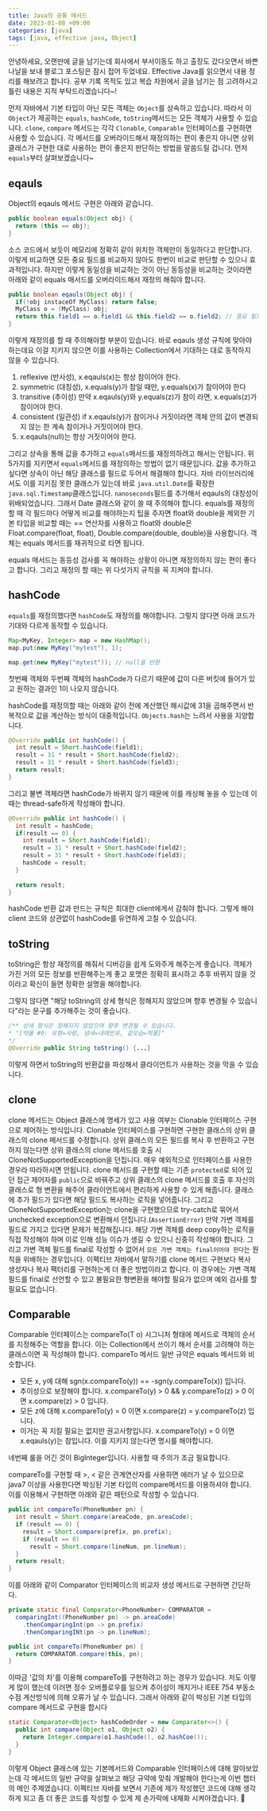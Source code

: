 ```yaml
---
title: Java의 공통 메서드
date: 2023-01-08 +09:00
categories: [java]
tags: [java, effective java, Object]
---
```


안녕하세요, 오랜만에 글을 남기는데 회사에서 부서이동도 하고 출장도 갔다오면서 바쁜 나날을 보내 블로그 포스팅은 잠시 접어 두었네요. Effective Java를 읽으면서 내용 정리를 해보려고 합니다. 공부 기록 목적도 있고 복습 차원에서 글을 남기는 점 고려하시고 틀린 내용은 지적 부탁드리겠습니다~!

먼저 자바에서 기본 타입이 아닌 모든 객체는 `Object`를 상속하고 있습니다. 따라서 이 `Object`가 제공하는 `equals`, `hashCode`, `toString`메서드는 모든 객체가 사용할 수 있습니다.
`clone`, `compare` 메서드는 각각 `Clonable`, `Comparable` 인터페이스를 구현하면 사용할 수 있습니다. 각 메서드를 오버라이드해서 재정의하는 편이 좋은지 아니면 상위 클래스가 구현한 대로 사용하는 편이 좋은지 판단하는 방법을 말씀드릴 겁니다.
먼저 `equals`부터 살펴보겠습니다~

## eqauls
Object의 eqauls 메서드 구현은 아래와 같습니다.

```java
public boolean equals(Object obj) {
  return (this == obj);
}
```

소스 코드에서 보듯이 메모리에 정확히 같이 위치한 객체만이 동일하다고 판단합니다. 이렇게 비교하면 모든 중요 필드를 비교하지 않아도 한번이 비교로 판단할 수 있으니 효과적입니다. 하지만 이렇게 동일성을 비교하는 것이 아닌 동등성을 비교하는 것이라면 아래와 같이 equals 매서드를 오버라이드해서 재정의 해줘야 합니다.

```java
public boolean eqauls(Object obj) {
  if(!obj instaceOf MyClass) return false;
  MyClass o = (MyClass) obj;
  return this.field1 == o.field1 && this.field2 == o.field2; // 중요 필드 비교
}
```

이렇게 재정의를 할 때 주의해야할 부분이 있습니다. 바로 eqauls 생성 규칙에 맞아야 하는데요 이걸 지키지 않으면 이를 사용하는 Collection에서 기대하는 대로 동작하지 않을 수 있습니다.

1. reflexive (반사성), x.eqauls(x)는 항상 참이어야 한다.
2. symmetric (대칭성), x.equals(y)가 참일 때만, y.equals(x)가 참이어야 한다
3. transitive (추이성) 만약 x.eqauls(y)와 y.equals(z)가 참이 라면, x.equals(z)가 참이어야 한다.
4. consistent (일관성) if x.eqauls(y)가 참이거나 거짓이라면 객체 안의 값이 변경되지 않는 한 계속 참이거나 거짓이어야 한다.
5. x.eqauls(null)는 항상 거짓이어야 한다.

그리고 상속을 통해 값을 추가하고 `equals`메서드를 재정의하려고 해서는 안됩니다. 위 5가지를 지키면서 `equals`메서드를 재정의하는 방법이 없기 때문입니다. 값을 추가하고 싶다면 상속이 아닌 해당 클래스를 필드로 두어서 해결해야 합니다.
자바 라이브러리에서도 이를 지키짐 못한 클래스가 있는데 바로 `java.util.Date`를 확장한 `java.sql.Timestamp`클래스입니다. `nanoseconds`필드를 추가해서 eqauls의 대칭성이 위배되었습니다. 그래서 Date 클래스와 같이 쓸 때 주의해야 합니다.
equals를 재정의할 때 각 필드마다 어떻게 비교를 해야하는지 팁을 주자면 float와 double을 제외한 기본 타입을 비교할 때는 == 연산자를 사용하고 float와 double은 Float.compare(float, float), Double.compare(double, double)을 사용합니다. 객체는 equals 메서드를 재귀적으로 타면 됩니다.

equals 매서드는 동등성 검사를 꼭 해야하는 상황이 아니면 재정의하지 않는 편이 좋다고 합니다. 그리고 재정의 할 때는 위 다섯가지 규칙을 꼭 지켜야 합니다.

## hashCode
`equals`를 재정의했다면 `hashCode`도 재정의를 해야합니다. 그렇지 않다면 아래 코드가 기대와 다르게 동작할 수 있습니다.
```java
Map<MyKey, Integer> map = new HashMap();
map.put(new MyKey("mytest"), 1);

map.get(new MyKey("mytest")); // null을 반환
```

첫번째 객체와 두번째 객체의 hashCode가 다르기 때문에 값이 다른 버킷에 들어가 있고 원하는 결과인 1이 나오지 않습니다.

hashCode를 재정의할 때는 아래와 같이 전에 계산했던 해시값에 31을 곱해주면서 반복적으로 값을 계산하는 방식이 대중적입니다. `Objects.hash`는 느려서 사용을 지양합니다.

```java
@Override public int hashCode() {
  int result = Short.hashCode(field1);
  result = 31 * result + Short.hashCode(field2);
  result = 31 * result + Short.hashCode(field3);
  return result;
}
```

그리고 불변 객체라면 hashCode가 바뀌지 않기 때문에 이를 캐싱해 놓을 수 있는데 이 때는 thread-safe하게 작성해야 합니다.
```java
@Override public int hashCode() {
  int result = hashCode;
  if(result == 0) {
    int result = Short.hashCode(field1);
    result = 31 * result + Short.hashCode(field2);
    result = 31 * result + Short.hashCode(field3);
    hashCode = result;
  }
  
  return result;
}
```
hashCode 반환 값과 만드는 규칙은 최대한 client에게서 감춰야 합니다. 그렇게 해야 client 코드와 상관없이 hashCode를 유연하게 고칠 수 있습니다.

## toString
toString은 항상 재정의를 해줘서 디버깅을 쉽게 도와주게 해주는게 좋습니다. 객체가 가진 거의 모든 정보를 반환해주는게 좋고 포맷은 정확히 표시하고 추후 바뀌지 않을 것이라고 확신이 들면 정확한 설명을 해야합니다.

그렇지 않다면 "해당 toString의 상세 형식은 정해지지 않았으며 향후 변경될 수 있습니다"라는 문구를 추가해주는 것이 좋습니다.
```java
/** 상세 형식은 정해지지 않았으며 향후 변경될 수 있습니다.
* "[약물 #9: 유형=사랑, 냄새=내레빈유, 겉모습=먹물]"
*/
@Override public String toString() {...}
```
이렇게 하면서 toString의 반환값을 파싱해서 클라이언트가 사용하는 것을 막을 수 있습니다.

## clone
clone 메서드는 Object 클래스에 명세가 있고 사용 여부는 Clonable 인터페이스 구현으로 제어하는 방식입니다.
Clonable 인터페이스를 구현하면 구현한 클래스의 상위 클래스의 clone 메서드를 수정합니다. 상위 클래스의 모든 필드를 복사 후 반환하고 구현하지 않는다면 상위 클래스의 clone 메서드를 호출 시 CloneNotSupportedException을 던집니다. 매우 예외적으로 인터페이스를 사용한 경우라 따라하시면 안됩니다.
clone 메서드를 구현할 때는 기존 `protected`로 되어 있던 접근 제어자를 `public`으로 바꿔주고 상위 클래스의 clone 메서드를 호출 후 자신의 클래스로 형 변환을 해주어 클라이언트에서 편리하게 사용할 수 있게 해줍니다. 클래스에 추가 필드가 있다면 해당 필드도 복사하는 로직을 넣어줍니다. 그리고 CloneNotSupportedException는 clone을 구현했으므로 try-catch로 묶어서 unchecked exception으로 변환해서 던집니다.(`AssertionError`)
만약 가변 객체를 필드로 가지고 있다면 문제가 복잡해집니다. 해당 가변 객체를 deep copy하는 로직을 직접 작성해야 하며 이로 인해 성능 이슈가 생길 수 있으니 신중히 작성해야 합니다. 그리고 가변 객체 필드를 final로 작성할 수 없어서 `모든 가변 객체는 final이어야 한다`는 원칙을 위배하는 경우입니다.
이펙티브 자바에서 말하기를 clone 메서드 구현보다 복사 생성자나 복사 팩터리를 구현하는게 더 좋은 방법이라고 합니다. 이 경우에는 가변 객체 필드를 final로 선언할 수 있고 불필요한 형변환을 해야할 필요가 없으며 예외 검사를 할 필요도 없습니다.

## Comparable
Comparable 인터페이스는 compareTo(T o) 시그니처 형태에 메서드로 객체의 순서를 지정해주는 역할을 합니다. 이는 Collection에서 쓰이기 해서 순서를 고려해야 하는 클래스이면 꼭 작성해야 합니다. compareTo 메서드 일반 규약은 equals 메서드와 비슷합니다.
- 모든 x, y에 대해 sgn(x.compareTo(y)) == -sgn(y.compareTo(x)) 입니다.
- 추이성으로 보장해야 합니다. x.compareTo(y) > 0 && y.compareTo(z) > 0 이면 x.compare(z) > 0 입니다.
- 모든 z에 대해 x.compareTo(y) = 0 이면 x.compare(z) = y.compareTo(z) 입니다.
- 이거는 꼭 지킬 필요는 없지만 권고사항입니다. x.compareTo(y) = 0 이면 x.eqauls(y)는 참입니다. 이를 지키지 않는다면 명시를 해야합니다.

네번째 룰을 어긴 것이 BigInteger입니다. 사용할 때 주의가 조금 필요합니다.

compareTo를 구현할 때 >, < 같은 관계연산자를 사용하면 에러가 날 수 있으므로 java7 이상을 사용한다면 박싱된 기본 타입의 compare메서드를 이용하셔야 합니다. 이를 이용해서 구현하면 아래와 같은 패턴으로 작성할 수 있습니다.
```java
public int compareTo(PhoneNumber pn) {
  int result = Short.compare(areaCode, pn.areaCode);
  if (result == 0) {
    result = Short.compare(prefix, pn.prefix);
    if (result == 0)
      result = Short.compare(lineNum, pn.lineNum);
  }
  return result;
}
```

이를 아래와 같이 Comparator 인터페이스의 비교자 생성 메서드로 구현하면 간단하다.

```java
private static final Comparator<PhoneNumber> COMPARATOR =
  comparingInt((PhoneNumber pn) -> pn.areaCode)
    .thenComparingInt(pn -> pn.prefix)
    .thenComparingINt(pn -> pn.lineNum);

public int compareTo(PhoneNumber pn) {
  return COMPARATOR.compare(this, pn);
}
```

이따금 '값의 차'를 이용해 compareTo를 구현하려고 하는 경우가 있습니다. 저도 이렇게 많이 했는데 이러면 정수 오버플로우를 일으켜 추이성이 깨지거나 IEEE 754 부동소수점 계산방식에 의해 오류가 날 수 있습니다. 그래서 아래와 같이 박싱된 기본 타입의 compare 메서드로 구현을 합시다

```java
static Comparator<Object> hashCodeOrder = new Comparator<>() {
  public int compare(Object o1, Object o2) {
    return Integer.compare(o1.hashCode(), o2.hashCoe());
  }
}
```

이렇게 Object 클래스에 있는 기본메서드와 Comparable 인터페이스에 대해 알아보았는데 각 메서드의 일반 규약을 살펴보고 해당 규약에 맞춰 개발해야 한다는게 이번 챕터의 메인 주제였습니다. 이펙티브 자바를 보면서 기존에 제가 작성했던 코드에 대해 생각하게 되고 좀 더 좋은 코드를 작성할 수 있게 제 손가락에 내재화 시켜야겠습니다. 🤔